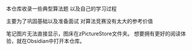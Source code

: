 本仓库收录一些典型算法题
以及自己的学习过程

主要为了巩固基础以及准备面试
对算法竞赛没有太大的参考价值

笔记图片无法直接显示，图床在zPictureStore文件夹。
想要拥有更好的阅读体验，就在Obsidian中打开本仓库。